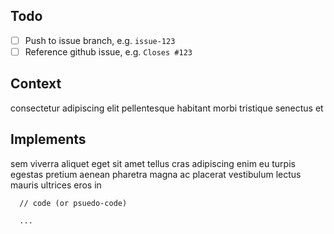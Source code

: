 ## Todo

- [ ] Push to issue branch, e.g. `issue-123`
- [ ] Reference github issue, e.g. `Closes #123`

## Context

consectetur adipiscing elit pellentesque habitant morbi tristique senectus et

## Implements

sem viverra aliquet eget sit amet tellus cras adipiscing enim eu turpis egestas
pretium aenean pharetra magna ac placerat vestibulum lectus mauris ultrices
eros in

```
  // code (or psuedo-code)

  ...
```
